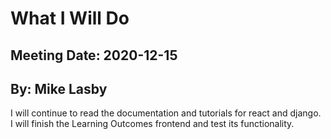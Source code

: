 # What I Will Do
## Meeting Date: 2020-12-15
## By: Mike Lasby

I will continue to read the documentation and tutorials for react and django. I will finish the Learning Outcomes frontend and test its functionality. 